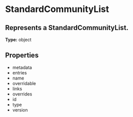 # StandardCommunityList

## Represents a StandardCommunityList.

**Type:** object

## Properties
* metadata
* entries
* name
* overridable
* links
* overrides
* id
* type
* version

